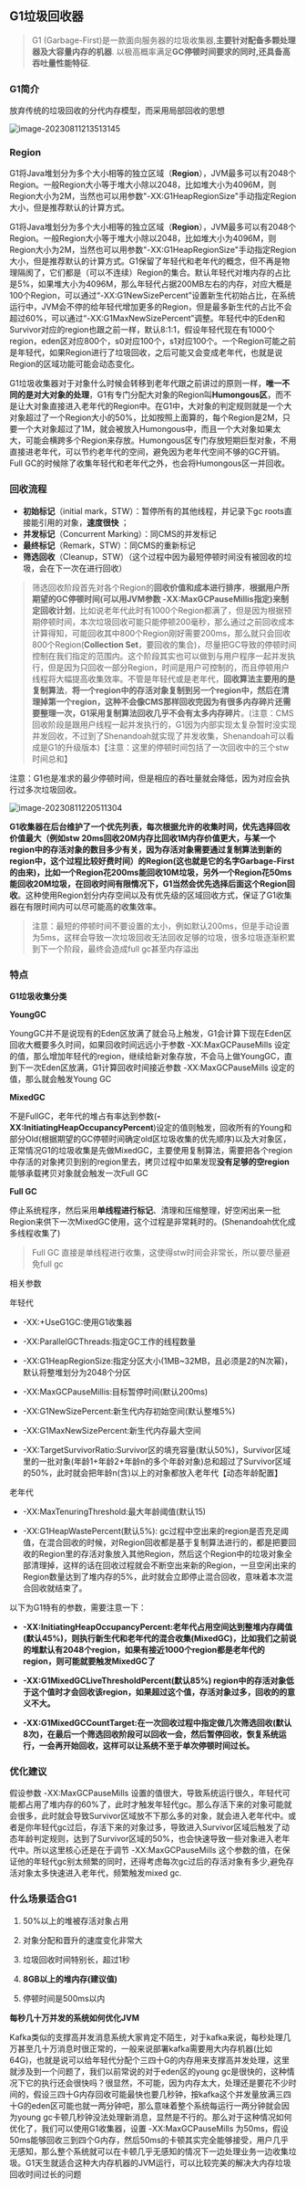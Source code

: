 ## G1垃圾回收器

>  G1 (Garbage-First)是一款面向服务器的垃圾收集器,**主要针对配备多颗处理器及大容量内存的机器**. 以极高概率满足**GC停顿时间要求的同时,还具备高吞吐量性能特征**.

### G1简介

放弃传统的垃圾回收的分代内存模型，而采用局部回收的思想

![image-20230811213513145](https://2290653824-github-io.oss-cn-hangzhou.aliyuncs.com/image-20230811213513145.png)

### Region

​	G1将Java堆划分为多个大小相等的独立区域（**Region**），JVM最多可以有2048个Region。一般Region大小等于堆大小除以2048，比如堆大小为4096M，则Region大小为2M，当然也可以用参数"-XX:G1HeapRegionSize"手动指定Region大小，但是推荐默认的计算方式。



​	G1将Java堆划分为多个大小相等的独立区域（**Region**），JVM最多可以有2048个Region。一般Region大小等于堆大小除以2048，比如堆大小为4096M，则Region大小为2M，当然也可以用参数"-XX:G1HeapRegionSize"手动指定Region大小，但是推荐默认的计算方式。G1保留了年轻代和老年代的概念，但不再是物理隔阂了，它们都是（可以不连续）Region的集合。默认年轻代对堆内存的占比是5%，如果堆大小为4096M，那么年轻代占据200MB左右的内存，对应大概是100个Region，可以通过“-XX:G1NewSizePercent”设置新生代初始占比，在系统运行中，JVM会不停的给年轻代增加更多的Region，但是最多新生代的占比不会超过60%，可以通过“-XX:G1MaxNewSizePercent”调整。年轻代中的Eden和Survivor对应的region也跟之前一样，默认8:1:1，假设年轻代现在有1000个region，eden区对应800个，s0对应100个，s1对应100个。一个Region可能之前是年轻代，如果Region进行了垃圾回收，之后可能又会变成老年代，也就是说Region的区域功能可能会动态变化。



​	G1垃圾收集器对于对象什么时候会转移到老年代跟之前讲过的原则一样，**唯一不同的是对大对象的处理**，G1有专门分配大对象的Region叫**Humongous区**，而不是让大对象直接进入老年代的Region中。在G1中，大对象的判定规则就是一个大对象超过了一个Region大小的50%，比如按照上面算的，每个Region是2M，只要一个大对象超过了1M，就会被放入Humongous中，而且一个大对象如果太大，可能会横跨多个Region来存放。Humongous区专门存放短期巨型对象，不用直接进老年代，可以节约老年代的空间，避免因为老年代空间不够的GC开销。Full GC的时候除了收集年轻代和老年代之外，也会将Humongous区一并回收。

### 回收流程

- **初始标记**（initial mark，STW）：暂停所有的其他线程，并记录下gc roots直接能引用的对象，**速度很快** ；
- **并发标记**（Concurrent Marking）：同CMS的并发标记
- **最终标记**（Remark，STW）：同CMS的重新标记
- **筛选回收**（Cleanup，STW）（这个过程中因为最短停顿时间没有被回收的垃圾，会在下一次在进行回收）

>  筛选回收阶段首先对各个Region的**回收价值和成本进行排序**，**根据用户所期望的GC停顿时间(可以用JVM参数 -XX:MaxGCPauseMillis指定)来制定回收计划**，比如说老年代此时有1000个Region都满了，但是因为根据预期停顿时间，本次垃圾回收可能只能停顿200毫秒，那么通过之前回收成本计算得知，可能回收其中800个Region刚好需要200ms，那么就只会回收800个Region(**Collection Set**，要回收的集合)，尽量把GC导致的停顿时间控制在我们指定的范围内。这个阶段其实也可以做到与用户程序一起并发执行，但是因为只回收一部分Region，时间是用户可控制的，而且停顿用户线程将大幅提高收集效率。不管是年轻代或是老年代，**回收算法主要用的是复制算法**，**将一个region中的存活对象复制到另一个region中，然后在清理掉第一个region，这种不会像CMS那样回收完因为有很多内存碎片还需要整理一次，G1采用复制算法回收几乎不会有太多内存碎片**。(注意：CMS回收阶段是跟用户线程一起并发执行的，G1因为内部实现太复杂暂时没实现并发回收，不过到了Shenandoah就实现了并发收集，Shenandoah可以看成是G1的升级版本)【注意：这里的停顿时间包括了一次回收中的三个stw时间总和】



注意：G1也是准求的最少停顿时间，但是相应的吞吐量就会降低，因为对应会执行过多次垃圾回收。

![image-20230811220511304](C:/Users/zhengjian/AppData/Roaming/Typora/typora-user-images/image-20230811220511304.png)



**G1收集器在后台维护了一个优先列表，每次根据允许的收集时间，优先选择回收价值最大（例如stw 20ms回收20M内存比回收1M内存价值更大，与某一个region中的存活对象的数目多少有关，因为存活对象需要通过复制算法到新的region中，这个过程比较好费时间）的Region(这也就是它的名字Garbage-First的由来)，比如一个Region花200ms能回收10M垃圾，另外一个Region花50ms能回收20M垃圾，在回收时间有限情况下，G1当然会优先选择后面这个Region回收**。这种使用Region划分内存空间以及有优先级的区域回收方式，保证了G1收集器在有限时间内可以尽可能高的收集效率。



>  注意：最短的停顿时间不要设置的太小，例如默认200ms，但是手动设置为5ms，这样会导致一次垃圾回收无法回收足够的垃圾，很多垃圾逐渐积累到下一个阶段，最终会造成full gc甚至内存溢出

### 特点

**G1垃圾收集分类**

**YoungGC**

​	YoungGC并不是说现有的Eden区放满了就会马上触发，G1会计算下现在Eden区回收大概要多久时间，如果回收时间远远小于参数 -XX:MaxGCPauseMills 设定的值，那么增加年轻代的region，继续给新对象存放，不会马上做YoungGC，直到下一次Eden区放满，G1计算回收时间接近参数 -XX:MaxGCPauseMills 设定的值，那么就会触发Young GC

**MixedGC**

​	不是FullGC，老年代的堆占有率达到参数(**-XX:InitiatingHeapOccupancyPercent**)设定的值则触发，回收所有的Young和部分Old(根据期望的GC停顿时间确定old区垃圾收集的优先顺序)以及大对象区，正常情况G1的垃圾收集是先做MixedGC，主要使用复制算法，需要把各个region中存活的对象拷贝到别的region里去，拷贝过程中如果发现**没有足够的空region**能够承载拷贝对象就会触发一次Full GC

**Full GC**

​	停止系统程序，然后采用**单线程进行标记**、清理和压缩整理，好空闲出来一批Region来供下一次MixedGC使用，这个过程是非常耗时的。(Shenandoah优化成多线程收集了)

> Full GC 直接是单线程进行收集，这使得stw时间会非常长，所以要尽量避免full gc



相关参数



年轻代

- -XX:+UseG1GC:使用G1收集器

- -XX:ParallelGCThreads:指定GC工作的线程数量

- -XX:G1HeapRegionSize:指定分区大小(1MB~32MB，且必须是2的N次幂)，默认将整堆划分为2048个分区

- -XX:MaxGCPauseMillis:目标暂停时间(默认200ms)

- -XX:G1NewSizePercent:新生代内存初始空间(默认整堆5%)

- -XX:G1MaxNewSizePercent:新生代内存最大空间

- -XX:TargetSurvivorRatio:Survivor区的填充容量(默认50%)，Survivor区域里的一批对象(年龄1+年龄2+年龄n的多个年龄对象)总和超过了Survivor区域的50%，此时就会把年龄n(含)以上的对象都放入老年代【动态年龄配置】



老年代

- -XX:MaxTenuringThreshold:最大年龄阈值(默认15)

- -XX:G1HeapWastePercent(默认5%): gc过程中空出来的region是否充足阈值，在混合回收的时候，对Region回收都是基于复制算法进行的，都是把要回收的Region里的存活对象放入其他Region，然后这个Region中的垃圾对象全部清理掉，这样的话在回收过程就会不断空出来新的Region，一旦空闲出来的Region数量达到了堆内存的5%，此时就会立即停止混合回收，意味着本次混合回收就结束了。

以下为G1特有的参数，需要注意一下：

- **-XX:InitiatingHeapOccupancyPercent:老年代占用空间达到整堆内存阈值(默认45%)，则执行新生代和老年代的混合收集(MixedGC)，比如我们之前说的堆默认有2048个region，如果有接近1000个region都是老年代的region，则可能就要触发MixedGC了**

- **-XX:G1MixedGCLiveThresholdPercent(默认85%) region中的存活对象低于这个值时才会回收该region，如果超过这个值，存活对象过多，回收的的意义不大。**

- **-XX:G1MixedGCCountTarget:在一次回收过程中指定做几次筛选回收(默认8次)，在最后一个筛选回收阶段可以回收一会，然后暂停回收，恢复系统运行，一会再开始回收，这样可以让系统不至于单次停顿时间过长。**





### 优化建议

假设参数 -XX:MaxGCPauseMills 设置的值很大，导致系统运行很久，年轻代可能都占用了堆内存的60%了，此时才触发年轻代gc。那么存活下来的对象可能就会很多，此时就会导致Survivor区域放不下那么多的对象，就会进入老年代中。或者是你年轻代gc过后，存活下来的对象过多，导致进入Survivor区域后触发了动态年龄判定规则，达到了Survivor区域的50%，也会快速导致一些对象进入老年代中。所以这里核心还是在于调节 -XX:MaxGCPauseMills 这个参数的值，在保证他的年轻代gc别太频繁的同时，还得考虑每次gc过后的存活对象有多少,避免存活对象太多快速进入老年代，频繁触发mixed gc.



### 什么场景适合G1

1. 50%以上的堆被存活对象占用

2. 对象分配和晋升的速度变化非常大

3. 垃圾回收时间特别长，超过1秒

4. **8GB以上的堆内存(建议值)**

5. 停顿时间是500ms以内



**每秒几十万并发的系统如何优化JVM**

Kafka类似的支撑高并发消息系统大家肯定不陌生，对于kafka来说，每秒处理几万甚至几十万消息时很正常的，一般来说部署kafka需要用大内存机器(比如64G)，也就是说可以给年轻代分配个三四十G的内存用来支撑高并发处理，这里就涉及到一个问题了，我们以前常说的对于eden区的young gc是很快的，这种情况下它的执行还会很快吗？很显然，不可能，因为内存太大，处理还是要花不少时间的，假设三四十G内存回收可能最快也要几秒钟，按kafka这个并发量放满三四十G的eden区可能也就一两分钟吧，那么意味着整个系统每运行一两分钟就会因为young gc卡顿几秒钟没法处理新消息，显然是不行的。那么对于这种情况如何优化了，我们可以使用G1收集器，设置 -XX:MaxGCPauseMills 为50ms，假设50ms能够回收三到四个G内存，然后50ms的卡顿其实完全能够接受，用户几乎无感知，那么整个系统就可以在卡顿几乎无感知的情况下一边处理业务一边收集垃圾。G1天生就适合这种大内存机器的JVM运行，可以比较完美的解决大内存垃圾回收时间过长的问题